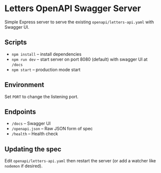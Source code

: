 # Letters OpenAPI Swagger Server

Simple Express server to serve the existing `openapi/letters-api.yaml` with Swagger UI.

## Scripts

- `npm install` – install dependencies
- `npm run dev` – start server on port 8080 (default) with swagger UI at `/docs`
- `npm start` – production mode start

## Environment

Set `PORT` to change the listening port.

## Endpoints

- `/docs` – Swagger UI
- `/openapi.json` – Raw JSON form of spec
- `/health` – Health check

## Updating the spec

Edit `openapi/letters-api.yaml` then restart the server (or add a watcher like `nodemon` if desired).
